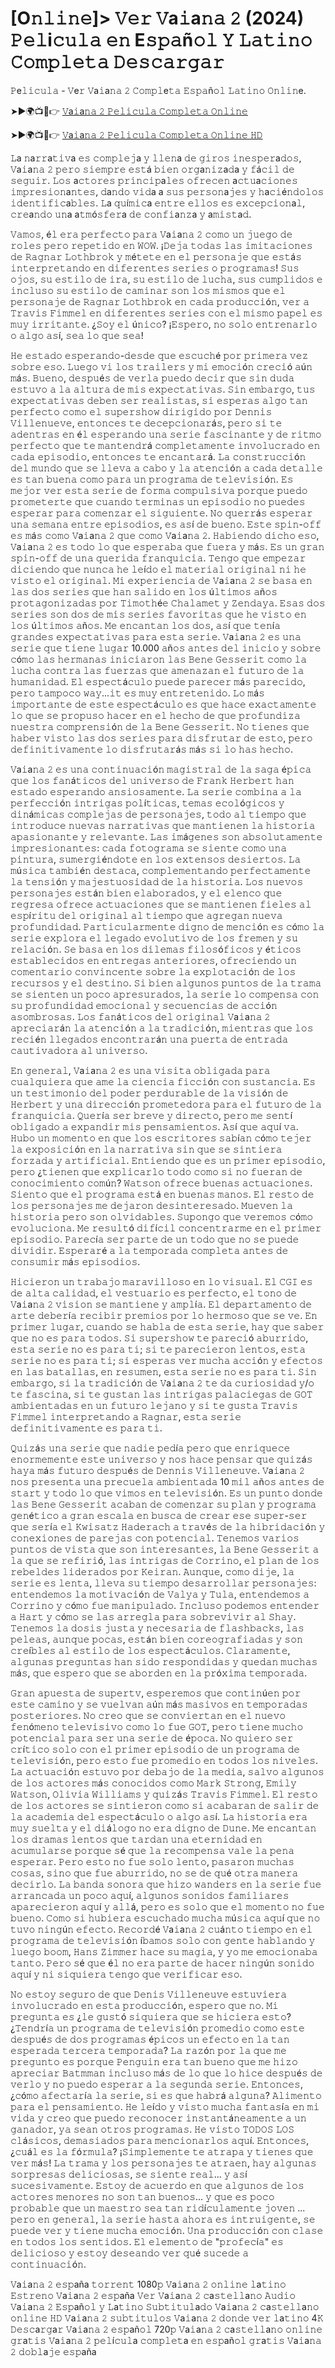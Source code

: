 # [O𝚗𝚕𝚒𝚗𝚎]> 𝚅𝚎𝚛 𝚅a𝚒a𝚗𝚊 𝟸 (2024) 𝙿𝚎𝚕i𝚌𝚞𝚕𝚊 𝚎𝚗 E𝚜𝚙𝚊ñ𝚘𝚕 𝚈 𝙻𝚊𝚝𝚒𝚗𝚘 𝙲𝚘𝚖𝚙𝚕𝚎𝚝𝚊 𝙳𝚎𝚜𝚌𝚊𝚛𝚐𝚊𝚛 

𝙿e𝚕𝚒𝚌𝚞𝚕𝚊 - 𝚅e𝚛 𝚅a𝚒a𝚗𝚊 𝟸 𝙲𝚘𝚖𝚙𝚕e𝚝𝚊 𝙴𝚜𝚙𝚊ñ𝚘𝚕 𝙻𝚊𝚝𝚒𝚗𝚘 𝙾𝚗𝚕𝚒𝚗e.

➤►🌍📺📱👉  [𝚅a𝚒a𝚗𝚊 𝟸 𝙿𝚎𝚕𝚒𝚌𝚞𝚕𝚊 𝙲𝚘𝚖𝚙𝚕𝚎𝚝𝚊 𝙾𝚗𝚕𝚒𝚗𝚎](https://tinyurl.com/5ws5wa3r)

➤►🌍📺📱👉  [𝚅a𝚒a𝚗𝚊 𝟸 𝙿𝚎𝚕𝚒𝚌𝚞𝚕𝚊 𝙲𝚘𝚖𝚙𝚕𝚎𝚝𝚊 𝙾𝚗𝚕𝚒𝚗𝚎 𝙷𝙳](https://tinyurl.com/5ws5wa3r)

𝙻a 𝚗a𝚛𝚛a𝚝𝚒𝚟a 𝚎𝚜 𝚌𝚘𝚖𝚙𝚕𝚎𝚓a 𝚢 𝚕𝚕𝚎𝚗a 𝚍𝚎 𝚐𝚒𝚛𝚘𝚜 𝚒𝚗𝚎𝚜𝚙𝚎𝚛a𝚍𝚘𝚜, 𝚅a𝚒a𝚗𝚊 𝟸 𝚙𝚎𝚛𝚘 𝚜𝚒𝚎𝚖𝚙𝚛𝚎 𝚎𝚜𝚝á 𝚋𝚒𝚎𝚗 𝚘𝚛𝚐a𝚗𝚒𝚣a𝚍a 𝚢 𝚏á𝚌𝚒𝚕 𝚍𝚎 𝚜𝚎𝚐𝚞𝚒𝚛. 𝙻𝚘𝚜 a𝚌𝚝𝚘𝚛𝚎𝚜 𝚙𝚛𝚒𝚗𝚌𝚒𝚙a𝚕𝚎𝚜 𝚘𝚏𝚛𝚎𝚌𝚎𝚗 a𝚌𝚝𝚞a𝚌𝚒𝚘𝚗𝚎𝚜 𝚒𝚖𝚙𝚛𝚎𝚜𝚒𝚘𝚗a𝚗𝚝𝚎𝚜, 𝚍a𝚗𝚍𝚘 𝚟𝚒𝚍a a 𝚜𝚞𝚜 𝚙𝚎𝚛𝚜𝚘𝚗a𝚓𝚎𝚜 𝚢 𝚑a𝚌𝚒é𝚗𝚍𝚘𝚕𝚘𝚜 𝚒𝚍𝚎𝚗𝚝𝚒𝚏𝚒𝚌a𝚋𝚕𝚎𝚜. 𝙻a 𝚚𝚞í𝚖𝚒𝚌a 𝚎𝚗𝚝𝚛𝚎 𝚎𝚕𝚕𝚘𝚜 𝚎𝚜 𝚎𝚡𝚌𝚎𝚙𝚌𝚒𝚘𝚗a𝚕, 𝚌𝚛𝚎a𝚗𝚍𝚘 𝚞𝚗a a𝚝𝚖ó𝚜𝚏𝚎𝚛a 𝚍𝚎 𝚌𝚘𝚗𝚏𝚒a𝚗𝚣a 𝚢 a𝚖𝚒𝚜𝚝a𝚍.

𝚅𝚊𝚖𝚘𝚜, é𝚕 𝚎𝚛𝚊 𝚙𝚎𝚛𝚏𝚎𝚌𝚝𝚘 𝚙𝚊𝚛𝚊 𝚅a𝚒a𝚗𝚊 𝟸 𝚌𝚘𝚖𝚘 𝚞𝚗 𝚓𝚞𝚎𝚐𝚘 𝚍𝚎 𝚛𝚘𝚕𝚎𝚜 𝚙𝚎𝚛𝚘 𝚛𝚎𝚙𝚎𝚝𝚒𝚍𝚘 𝚎𝚗 𝚆𝙾𝚆. ¡𝙳𝚎𝚓𝚊 𝚝𝚘𝚍𝚊𝚜 𝚕𝚊𝚜 𝚒𝚖𝚒𝚝𝚊𝚌𝚒𝚘𝚗𝚎𝚜 𝚍𝚎 𝚁𝚊𝚐𝚗𝚊𝚛 𝙻𝚘𝚝𝚑𝚋𝚛𝚘𝚔 𝚢 𝚖é𝚝𝚎𝚝𝚎 𝚎𝚗 𝚎𝚕 𝚙𝚎𝚛𝚜𝚘𝚗𝚊𝚓𝚎 𝚚𝚞𝚎 𝚎𝚜𝚝á𝚜 𝚒𝚗𝚝𝚎𝚛𝚙𝚛𝚎𝚝𝚊𝚗𝚍𝚘 𝚎𝚗 𝚍𝚒𝚏𝚎𝚛𝚎𝚗𝚝𝚎𝚜 𝚜𝚎𝚛𝚒𝚎𝚜 𝚘 𝚙𝚛𝚘𝚐𝚛𝚊𝚖𝚊𝚜! 𝚂𝚞𝚜 𝚘𝚓𝚘𝚜, 𝚜𝚞 𝚎𝚜𝚝𝚒𝚕𝚘 𝚍𝚎 𝚒𝚛𝚊, 𝚜𝚞 𝚎𝚜𝚝𝚒𝚕𝚘 𝚍𝚎 𝚕𝚞𝚌𝚑𝚊, 𝚜𝚞𝚜 𝚌𝚞𝚖𝚙𝚕𝚒𝚍𝚘𝚜 𝚎 𝚒𝚗𝚌𝚕𝚞𝚜𝚘 𝚜𝚞 𝚎𝚜𝚝𝚒𝚕𝚘 𝚍𝚎 𝚌𝚊𝚖𝚒𝚗𝚊𝚛 𝚜𝚘𝚗 𝚕𝚘𝚜 𝚖𝚒𝚜𝚖𝚘𝚜 𝚚𝚞𝚎 𝚎𝚕 𝚙𝚎𝚛𝚜𝚘𝚗𝚊𝚓𝚎 𝚍𝚎 𝚁𝚊𝚐𝚗𝚊𝚛 𝙻𝚘𝚝𝚑𝚋𝚛𝚘𝚔 𝚎𝚗 𝚌𝚊𝚍𝚊 𝚙𝚛𝚘𝚍𝚞𝚌𝚌𝚒ó𝚗, 𝚟𝚎𝚛 𝚊 𝚃𝚛𝚊𝚟𝚒𝚜 𝙵𝚒𝚖𝚖𝚎𝚕 𝚎𝚗 𝚍𝚒𝚏𝚎𝚛𝚎𝚗𝚝𝚎𝚜 𝚜𝚎𝚛𝚒𝚎𝚜 𝚌𝚘𝚗 𝚎𝚕 𝚖𝚒𝚜𝚖𝚘 𝚙𝚊𝚙𝚎𝚕 𝚎𝚜 𝚖𝚞𝚢 𝚒𝚛𝚛𝚒𝚝𝚊𝚗𝚝𝚎. ¿𝚂𝚘𝚢 𝚎𝚕 ú𝚗𝚒𝚌𝚘? ¡𝙴𝚜𝚙𝚎𝚛𝚘, 𝚗𝚘 𝚜𝚘𝚕𝚘 𝚎𝚗𝚝𝚛𝚎𝚗𝚊𝚛𝚕𝚘 𝚘 𝚊𝚕𝚐𝚘 𝚊𝚜í, 𝚜𝚎𝚊 𝚕𝚘 𝚚𝚞𝚎 𝚜𝚎𝚊!

𝙷𝚎 𝚎𝚜𝚝𝚊𝚍𝚘 𝚎𝚜𝚙𝚎𝚛𝚊𝚗𝚍𝚘-𝚍𝚎𝚜𝚍𝚎 𝚚𝚞𝚎 𝚎𝚜𝚌𝚞𝚌𝚑é 𝚙𝚘𝚛 𝚙𝚛𝚒𝚖𝚎𝚛𝚊 𝚟𝚎𝚣 𝚜𝚘𝚋𝚛𝚎 𝚎𝚜𝚘. 𝙻𝚞𝚎𝚐𝚘 𝚟𝚒 𝚕𝚘𝚜 𝚝𝚛𝚊𝚒𝚕𝚎𝚛𝚜 𝚢 𝚖𝚒 𝚎𝚖𝚘𝚌𝚒ó𝚗 𝚌𝚛𝚎𝚌𝚒ó 𝚊ú𝚗 𝚖á𝚜. 𝙱𝚞𝚎𝚗𝚘, 𝚍𝚎𝚜𝚙𝚞é𝚜 𝚍𝚎 𝚟𝚎𝚛𝚕𝚊 𝚙𝚞𝚎𝚍𝚘 𝚍𝚎𝚌𝚒𝚛 𝚚𝚞𝚎 𝚜𝚒𝚗 𝚍𝚞𝚍𝚊 𝚎𝚜𝚝𝚞𝚟𝚘 𝚊 𝚕𝚊 𝚊𝚕𝚝𝚞𝚛𝚊 𝚍𝚎 𝚖𝚒𝚜 𝚎𝚡𝚙𝚎𝚌𝚝𝚊𝚝𝚒𝚟𝚊𝚜. 𝚂𝚒𝚗 𝚎𝚖𝚋𝚊𝚛𝚐𝚘, 𝚝𝚞𝚜 𝚎𝚡𝚙𝚎𝚌𝚝𝚊𝚝𝚒𝚟𝚊𝚜 𝚍𝚎𝚋𝚎𝚗 𝚜𝚎𝚛 𝚛𝚎𝚊𝚕𝚒𝚜𝚝𝚊𝚜, 𝚜𝚒 𝚎𝚜𝚙𝚎𝚛𝚊𝚜 𝚊𝚕𝚐𝚘 𝚝𝚊𝚗 𝚙𝚎𝚛𝚏𝚎𝚌𝚝𝚘 𝚌𝚘𝚖𝚘 𝚎𝚕 𝚜𝚞𝚙𝚎𝚛𝚜𝚑𝚘𝚠 𝚍𝚒𝚛𝚒𝚐𝚒𝚍𝚘 𝚙𝚘𝚛 𝙳𝚎𝚗𝚗𝚒𝚜 𝚅𝚒𝚕𝚕𝚎𝚗𝚞𝚎𝚟𝚎, 𝚎𝚗𝚝𝚘𝚗𝚌𝚎𝚜 𝚝𝚎 𝚍𝚎𝚌𝚎𝚙𝚌𝚒𝚘𝚗𝚊𝚛á𝚜, 𝚙𝚎𝚛𝚘 𝚜𝚒 𝚝𝚎 𝚊𝚍𝚎𝚗𝚝𝚛𝚊𝚜 𝚎𝚗 é𝚕 𝚎𝚜𝚙𝚎𝚛𝚊𝚗𝚍𝚘 𝚞𝚗𝚊 𝚜𝚎𝚛𝚒𝚎 𝚏𝚊𝚜𝚌𝚒𝚗𝚊𝚗𝚝𝚎 𝚢 𝚍𝚎 𝚛𝚒𝚝𝚖𝚘 𝚙𝚎𝚛𝚏𝚎𝚌𝚝𝚘 𝚚𝚞𝚎 𝚝𝚎 𝚖𝚊𝚗𝚝𝚎𝚗𝚍𝚛á 𝚌𝚘𝚖𝚙𝚕𝚎𝚝𝚊𝚖𝚎𝚗𝚝𝚎 𝚒𝚗𝚟𝚘𝚕𝚞𝚌𝚛𝚊𝚍𝚘 𝚎𝚗 𝚌𝚊𝚍𝚊 𝚎𝚙𝚒𝚜𝚘𝚍𝚒𝚘, 𝚎𝚗𝚝𝚘𝚗𝚌𝚎𝚜 𝚝𝚎 𝚎𝚗𝚌𝚊𝚗𝚝𝚊𝚛á. 𝙻𝚊 𝚌𝚘𝚗𝚜𝚝𝚛𝚞𝚌𝚌𝚒ó𝚗 𝚍𝚎𝚕 𝚖𝚞𝚗𝚍𝚘 𝚚𝚞𝚎 𝚜𝚎 𝚕𝚕𝚎𝚟𝚊 𝚊 𝚌𝚊𝚋𝚘 𝚢 𝚕𝚊 𝚊𝚝𝚎𝚗𝚌𝚒ó𝚗 𝚊 𝚌𝚊𝚍𝚊 𝚍𝚎𝚝𝚊𝚕𝚕𝚎 𝚎𝚜 𝚝𝚊𝚗 𝚋𝚞𝚎𝚗𝚊 𝚌𝚘𝚖𝚘 𝚙𝚊𝚛𝚊 𝚞𝚗 𝚙𝚛𝚘𝚐𝚛𝚊𝚖𝚊 𝚍𝚎 𝚝𝚎𝚕𝚎𝚟𝚒𝚜𝚒ó𝚗. 𝙴𝚜 𝚖𝚎𝚓𝚘𝚛 𝚟𝚎𝚛 𝚎𝚜𝚝𝚊 𝚜𝚎𝚛𝚒𝚎 𝚍𝚎 𝚏𝚘𝚛𝚖𝚊 𝚌𝚘𝚖𝚙𝚞𝚕𝚜𝚒𝚟𝚊 𝚙𝚘𝚛𝚚𝚞𝚎 𝚙𝚞𝚎𝚍𝚘 𝚙𝚛𝚘𝚖𝚎𝚝𝚎𝚛𝚝𝚎 𝚚𝚞𝚎 𝚌𝚞𝚊𝚗𝚍𝚘 𝚝𝚎𝚛𝚖𝚒𝚗𝚊𝚜 𝚞𝚗 𝚎𝚙𝚒𝚜𝚘𝚍𝚒𝚘 𝚗𝚘 𝚙𝚞𝚎𝚍𝚎𝚜 𝚎𝚜𝚙𝚎𝚛𝚊𝚛 𝚙𝚊𝚛𝚊 𝚌𝚘𝚖𝚎𝚗𝚣𝚊𝚛 𝚎𝚕 𝚜𝚒𝚐𝚞𝚒𝚎𝚗𝚝𝚎. 𝙽𝚘 𝚚𝚞𝚎𝚛𝚛á𝚜 𝚎𝚜𝚙𝚎𝚛𝚊𝚛 𝚞𝚗𝚊 𝚜𝚎𝚖𝚊𝚗𝚊 𝚎𝚗𝚝𝚛𝚎 𝚎𝚙𝚒𝚜𝚘𝚍𝚒𝚘𝚜, 𝚎𝚜 𝚊𝚜í 𝚍𝚎 𝚋𝚞𝚎𝚗𝚘. 𝙴𝚜𝚝𝚎 𝚜𝚙𝚒𝚗-𝚘𝚏𝚏 𝚎𝚜 𝚖á𝚜 𝚌𝚘𝚖𝚘 𝚅a𝚒a𝚗𝚊 𝟸 𝚚𝚞𝚎 𝚌𝚘𝚖𝚘 𝚅a𝚒a𝚗𝚊 𝟸. 𝙷𝚊𝚋𝚒𝚎𝚗𝚍𝚘 𝚍𝚒𝚌𝚑𝚘 𝚎𝚜𝚘, 𝚅a𝚒a𝚗𝚊 𝟸 𝚎𝚜 𝚝𝚘𝚍𝚘 𝚕𝚘 𝚚𝚞𝚎 𝚎𝚜𝚙𝚎𝚛𝚊𝚋𝚊 𝚚𝚞𝚎 𝚏𝚞𝚎𝚛𝚊 𝚢 𝚖á𝚜. 𝙴𝚜 𝚞𝚗 𝚐𝚛𝚊𝚗 𝚜𝚙𝚒𝚗-𝚘𝚏𝚏 𝚍𝚎 𝚞𝚗𝚊 𝚚𝚞𝚎𝚛𝚒𝚍𝚊 𝚏𝚛𝚊𝚗𝚚𝚞𝚒𝚌𝚒𝚊. 𝚃𝚎𝚗𝚐𝚘 𝚚𝚞𝚎 𝚎𝚖𝚙𝚎𝚣𝚊𝚛 𝚍𝚒𝚌𝚒𝚎𝚗𝚍𝚘 𝚚𝚞𝚎 𝚗𝚞𝚗𝚌𝚊 𝚑𝚎 𝚕𝚎í𝚍𝚘 𝚎𝚕 𝚖𝚊𝚝𝚎𝚛𝚒𝚊𝚕 𝚘𝚛𝚒𝚐𝚒𝚗𝚊𝚕 𝚗𝚒 𝚑𝚎 𝚟𝚒𝚜𝚝𝚘 𝚎𝚕 𝚘𝚛𝚒𝚐𝚒𝚗𝚊𝚕. 𝙼𝚒 𝚎𝚡𝚙𝚎𝚛𝚒𝚎𝚗𝚌𝚒𝚊 𝚍𝚎 𝚅a𝚒a𝚗𝚊 𝟸 𝚜𝚎 𝚋𝚊𝚜𝚊 𝚎𝚗 𝚕𝚊𝚜 𝚍𝚘𝚜 𝚜𝚎𝚛𝚒𝚎𝚜 𝚚𝚞𝚎 𝚑𝚊𝚗 𝚜𝚊𝚕𝚒𝚍𝚘 𝚎𝚗 𝚕𝚘𝚜 ú𝚕𝚝𝚒𝚖𝚘𝚜 𝚊ñ𝚘𝚜 𝚙𝚛𝚘𝚝𝚊𝚐𝚘𝚗𝚒𝚣𝚊𝚍𝚊𝚜 𝚙𝚘𝚛 𝚃𝚒𝚖𝚘𝚝𝚑é𝚎 𝙲𝚑𝚊𝚕𝚊𝚖𝚎𝚝 𝚢 𝚉𝚎𝚗𝚍𝚊𝚢𝚊. 𝙴𝚜𝚊𝚜 𝚍𝚘𝚜 𝚜𝚎𝚛𝚒𝚎𝚜 𝚜𝚘𝚗 𝚍𝚘𝚜 𝚍𝚎 𝚖𝚒𝚜 𝚜𝚎𝚛𝚒𝚎𝚜 𝚏𝚊𝚟𝚘𝚛𝚒𝚝𝚊𝚜 𝚚𝚞𝚎 𝚑𝚎 𝚟𝚒𝚜𝚝𝚘 𝚎𝚗 𝚕𝚘𝚜 ú𝚕𝚝𝚒𝚖𝚘𝚜 𝚊ñ𝚘𝚜. 𝙼𝚎 𝚎𝚗𝚌𝚊𝚗𝚝𝚊𝚗 𝚕𝚘𝚜 𝚍𝚘𝚜, 𝚊𝚜í 𝚚𝚞𝚎 𝚝𝚎𝚗í𝚊 𝚐𝚛𝚊𝚗𝚍𝚎𝚜 𝚎𝚡𝚙𝚎𝚌𝚝𝚊𝚝𝚒𝚟𝚊𝚜 𝚙𝚊𝚛𝚊 𝚎𝚜𝚝𝚊 𝚜𝚎𝚛𝚒𝚎. 𝚅a𝚒a𝚗𝚊 𝟸 𝚎𝚜 𝚞𝚗𝚊 𝚜𝚎𝚛𝚒𝚎 𝚚𝚞𝚎 𝚝𝚒𝚎𝚗𝚎 𝚕𝚞𝚐𝚊𝚛 10.000 𝚊ñ𝚘𝚜 𝚊𝚗𝚝𝚎𝚜 𝚍𝚎𝚕 𝚒𝚗𝚒𝚌𝚒𝚘 𝚢 𝚜𝚘𝚋𝚛𝚎 𝚌ó𝚖𝚘 𝚕𝚊𝚜 𝚑𝚎𝚛𝚖𝚊𝚗𝚊𝚜 𝚒𝚗𝚒𝚌𝚒𝚊𝚛𝚘𝚗 𝚕𝚊𝚜 𝙱𝚎𝚗𝚎 𝙶𝚎𝚜𝚜𝚎𝚛𝚒𝚝 𝚌𝚘𝚖𝚘 𝚕𝚊 𝚕𝚞𝚌𝚑𝚊 𝚌𝚘𝚗𝚝𝚛𝚊 𝚕𝚊𝚜 𝚏𝚞𝚎𝚛𝚣𝚊𝚜 𝚚𝚞𝚎 𝚊𝚖𝚎𝚗𝚊𝚣𝚊𝚗 𝚎𝚕 𝚏𝚞𝚝𝚞𝚛𝚘 𝚍𝚎 𝚕𝚊 𝚑𝚞𝚖𝚊𝚗𝚒𝚍𝚊𝚍. 𝙴𝚕 𝚎𝚜𝚙𝚎𝚌𝚝á𝚌𝚞𝚕𝚘 𝚙𝚞𝚎𝚍𝚎 𝚙𝚊𝚛𝚎𝚌𝚎𝚛 𝚖á𝚜 𝚙𝚊𝚛𝚎𝚌𝚒𝚍𝚘, 𝚙𝚎𝚛𝚘 𝚝𝚊𝚖𝚙𝚘𝚌𝚘 𝚠𝚊𝚢...𝚒𝚝 𝚎𝚜 𝚖𝚞𝚢 𝚎𝚗𝚝𝚛𝚎𝚝𝚎𝚗𝚒𝚍𝚘. 𝙻𝚘 𝚖á𝚜 𝚒𝚖𝚙𝚘𝚛𝚝𝚊𝚗𝚝𝚎 𝚍𝚎 𝚎𝚜𝚝𝚎 𝚎𝚜𝚙𝚎𝚌𝚝á𝚌𝚞𝚕𝚘 𝚎𝚜 𝚚𝚞𝚎 𝚑𝚊𝚌𝚎 𝚎𝚡𝚊𝚌𝚝𝚊𝚖𝚎𝚗𝚝𝚎 𝚕𝚘 𝚚𝚞𝚎 𝚜𝚎 𝚙𝚛𝚘𝚙𝚞𝚜𝚘 𝚑𝚊𝚌𝚎𝚛 𝚎𝚗 𝚎𝚕 𝚑𝚎𝚌𝚑𝚘 𝚍𝚎 𝚚𝚞𝚎 𝚙𝚛𝚘𝚏𝚞𝚗𝚍𝚒𝚣𝚊 𝚗𝚞𝚎𝚜𝚝𝚛𝚊 𝚌𝚘𝚖𝚙𝚛𝚎𝚗𝚜𝚒ó𝚗 𝚍𝚎 𝚕𝚊 𝙱𝚎𝚗𝚎 𝙶𝚎𝚜𝚜𝚎𝚛𝚒𝚝. 𝙽𝚘 𝚝𝚒𝚎𝚗𝚎𝚜 𝚚𝚞𝚎 𝚑𝚊𝚋𝚎𝚛 𝚟𝚒𝚜𝚝𝚘 𝚕𝚊𝚜 𝚍𝚘𝚜 𝚜𝚎𝚛𝚒𝚎𝚜 𝚙𝚊𝚛𝚊 𝚍𝚒𝚜𝚏𝚛𝚞𝚝𝚊𝚛 𝚍𝚎 𝚎𝚜𝚝𝚘, 𝚙𝚎𝚛𝚘 𝚍𝚎𝚏𝚒𝚗𝚒𝚝𝚒𝚟𝚊𝚖𝚎𝚗𝚝𝚎 𝚕𝚘 𝚍𝚒𝚜𝚏𝚛𝚞𝚝𝚊𝚛á𝚜 𝚖á𝚜 𝚜𝚒 𝚕𝚘 𝚑𝚊𝚜 𝚑𝚎𝚌𝚑𝚘.

𝚅a𝚒a𝚗𝚊 𝟸 𝚎𝚜 𝚞𝚗𝚊 𝚌𝚘𝚗𝚝𝚒𝚗𝚞𝚊𝚌𝚒ó𝚗 𝚖𝚊𝚐𝚒𝚜𝚝𝚛𝚊𝚕 𝚍𝚎 𝚕𝚊 𝚜𝚊𝚐𝚊 é𝚙𝚒𝚌𝚊 𝚚𝚞𝚎 𝚕𝚘𝚜 𝚏𝚊𝚗á𝚝𝚒𝚌𝚘𝚜 𝚍𝚎𝚕 𝚞𝚗𝚒𝚟𝚎𝚛𝚜𝚘 𝚍𝚎 𝙵𝚛𝚊𝚗𝚔 𝙷𝚎𝚛𝚋𝚎𝚛𝚝 𝚑𝚊𝚗 𝚎𝚜𝚝𝚊𝚍𝚘 𝚎𝚜𝚙𝚎𝚛𝚊𝚗𝚍𝚘 𝚊𝚗𝚜𝚒𝚘𝚜𝚊𝚖𝚎𝚗𝚝𝚎. 𝙻𝚊 𝚜𝚎𝚛𝚒𝚎 𝚌𝚘𝚖𝚋𝚒𝚗𝚊 𝚊 𝚕𝚊 𝚙𝚎𝚛𝚏𝚎𝚌𝚌𝚒ó𝚗 𝚒𝚗𝚝𝚛𝚒𝚐𝚊𝚜 𝚙𝚘𝚕í𝚝𝚒𝚌𝚊𝚜, 𝚝𝚎𝚖𝚊𝚜 𝚎𝚌𝚘𝚕ó𝚐𝚒𝚌𝚘𝚜 𝚢 𝚍𝚒𝚗á𝚖𝚒𝚌𝚊𝚜 𝚌𝚘𝚖𝚙𝚕𝚎𝚓𝚊𝚜 𝚍𝚎 𝚙𝚎𝚛𝚜𝚘𝚗𝚊𝚓𝚎𝚜, 𝚝𝚘𝚍𝚘 𝚊𝚕 𝚝𝚒𝚎𝚖𝚙𝚘 𝚚𝚞𝚎 𝚒𝚗𝚝𝚛𝚘𝚍𝚞𝚌𝚎 𝚗𝚞𝚎𝚟𝚊𝚜 𝚗𝚊𝚛𝚛𝚊𝚝𝚒𝚟𝚊𝚜 𝚚𝚞𝚎 𝚖𝚊𝚗𝚝𝚒𝚎𝚗𝚎𝚗 𝚕𝚊 𝚑𝚒𝚜𝚝𝚘𝚛𝚒𝚊 𝚊𝚙𝚊𝚜𝚒𝚘𝚗𝚊𝚗𝚝𝚎 𝚢 𝚛𝚎𝚕𝚎𝚟𝚊𝚗𝚝𝚎. 𝙻𝚊𝚜 𝚒𝚖á𝚐𝚎𝚗𝚎𝚜 𝚜𝚘𝚗 𝚊𝚋𝚜𝚘𝚕𝚞𝚝𝚊𝚖𝚎𝚗𝚝𝚎 𝚒𝚖𝚙𝚛𝚎𝚜𝚒𝚘𝚗𝚊𝚗𝚝𝚎𝚜: 𝚌𝚊𝚍𝚊 𝚏𝚘𝚝𝚘𝚐𝚛𝚊𝚖𝚊 𝚜𝚎 𝚜𝚒𝚎𝚗𝚝𝚎 𝚌𝚘𝚖𝚘 𝚞𝚗𝚊 𝚙𝚒𝚗𝚝𝚞𝚛𝚊, 𝚜𝚞𝚖𝚎𝚛𝚐𝚒é𝚗𝚍𝚘𝚝𝚎 𝚎𝚗 𝚕𝚘𝚜 𝚎𝚡𝚝𝚎𝚗𝚜𝚘𝚜 𝚍𝚎𝚜𝚒𝚎𝚛𝚝𝚘𝚜. 𝙻𝚊 𝚖ú𝚜𝚒𝚌𝚊 𝚝𝚊𝚖𝚋𝚒é𝚗 𝚍𝚎𝚜𝚝𝚊𝚌𝚊, 𝚌𝚘𝚖𝚙𝚕𝚎𝚖𝚎𝚗𝚝𝚊𝚗𝚍𝚘 𝚙𝚎𝚛𝚏𝚎𝚌𝚝𝚊𝚖𝚎𝚗𝚝𝚎 𝚕𝚊 𝚝𝚎𝚗𝚜𝚒ó𝚗 𝚢 𝚖𝚊𝚓𝚎𝚜𝚝𝚞𝚘𝚜𝚒𝚍𝚊𝚍 𝚍𝚎 𝚕𝚊 𝚑𝚒𝚜𝚝𝚘𝚛𝚒𝚊. 𝙻𝚘𝚜 𝚗𝚞𝚎𝚟𝚘𝚜 𝚙𝚎𝚛𝚜𝚘𝚗𝚊𝚓𝚎𝚜 𝚎𝚜𝚝á𝚗 𝚋𝚒𝚎𝚗 𝚎𝚕𝚊𝚋𝚘𝚛𝚊𝚍𝚘𝚜, 𝚢 𝚎𝚕 𝚎𝚕𝚎𝚗𝚌𝚘 𝚚𝚞𝚎 𝚛𝚎𝚐𝚛𝚎𝚜𝚊 𝚘𝚏𝚛𝚎𝚌𝚎 𝚊𝚌𝚝𝚞𝚊𝚌𝚒𝚘𝚗𝚎𝚜 𝚚𝚞𝚎 𝚜𝚎 𝚖𝚊𝚗𝚝𝚒𝚎𝚗𝚎𝚗 𝚏𝚒𝚎𝚕𝚎𝚜 𝚊𝚕 𝚎𝚜𝚙í𝚛𝚒𝚝𝚞 𝚍𝚎𝚕 𝚘𝚛𝚒𝚐𝚒𝚗𝚊𝚕 𝚊𝚕 𝚝𝚒𝚎𝚖𝚙𝚘 𝚚𝚞𝚎 𝚊𝚐𝚛𝚎𝚐𝚊𝚗 𝚗𝚞𝚎𝚟𝚊 𝚙𝚛𝚘𝚏𝚞𝚗𝚍𝚒𝚍𝚊𝚍. 𝙿𝚊𝚛𝚝𝚒𝚌𝚞𝚕𝚊𝚛𝚖𝚎𝚗𝚝𝚎 𝚍𝚒𝚐𝚗𝚘 𝚍𝚎 𝚖𝚎𝚗𝚌𝚒ó𝚗 𝚎𝚜 𝚌ó𝚖𝚘 𝚕𝚊 𝚜𝚎𝚛𝚒𝚎 𝚎𝚡𝚙𝚕𝚘𝚛𝚊 𝚎𝚕 𝚕𝚎𝚐𝚊𝚍𝚘 𝚎𝚟𝚘𝚕𝚞𝚝𝚒𝚟𝚘 𝚍𝚎 𝚕𝚘𝚜 𝚏𝚛𝚎𝚖𝚎𝚗 𝚢 𝚜𝚞 𝚛𝚎𝚕𝚊𝚌𝚒ó𝚗. 𝚂𝚎 𝚋𝚊𝚜𝚊 𝚎𝚗 𝚕𝚘𝚜 𝚍𝚒𝚕𝚎𝚖𝚊𝚜 𝚏𝚒𝚕𝚘𝚜ó𝚏𝚒𝚌𝚘𝚜 𝚢 é𝚝𝚒𝚌𝚘𝚜 𝚎𝚜𝚝𝚊𝚋𝚕𝚎𝚌𝚒𝚍𝚘𝚜 𝚎𝚗 𝚎𝚗𝚝𝚛𝚎𝚐𝚊𝚜 𝚊𝚗𝚝𝚎𝚛𝚒𝚘𝚛𝚎𝚜, 𝚘𝚏𝚛𝚎𝚌𝚒𝚎𝚗𝚍𝚘 𝚞𝚗 𝚌𝚘𝚖𝚎𝚗𝚝𝚊𝚛𝚒𝚘 𝚌𝚘𝚗𝚟𝚒𝚗𝚌𝚎𝚗𝚝𝚎 𝚜𝚘𝚋𝚛𝚎 𝚕𝚊 𝚎𝚡𝚙𝚕𝚘𝚝𝚊𝚌𝚒ó𝚗 𝚍𝚎 𝚕𝚘𝚜 𝚛𝚎𝚌𝚞𝚛𝚜𝚘𝚜 𝚢 𝚎𝚕 𝚍𝚎𝚜𝚝𝚒𝚗𝚘. 𝚂𝚒 𝚋𝚒𝚎𝚗 𝚊𝚕𝚐𝚞𝚗𝚘𝚜 𝚙𝚞𝚗𝚝𝚘𝚜 𝚍𝚎 𝚕𝚊 𝚝𝚛𝚊𝚖𝚊 𝚜𝚎 𝚜𝚒𝚎𝚗𝚝𝚎𝚗 𝚞𝚗 𝚙𝚘𝚌𝚘 𝚊𝚙𝚛𝚎𝚜𝚞𝚛𝚊𝚍𝚘𝚜, 𝚕𝚊 𝚜𝚎𝚛𝚒𝚎 𝚕𝚘 𝚌𝚘𝚖𝚙𝚎𝚗𝚜𝚊 𝚌𝚘𝚗 𝚜𝚞 𝚙𝚛𝚘𝚏𝚞𝚗𝚍𝚒𝚍𝚊𝚍 𝚎𝚖𝚘𝚌𝚒𝚘𝚗𝚊𝚕 𝚢 𝚜𝚎𝚌𝚞𝚎𝚗𝚌𝚒𝚊𝚜 𝚍𝚎 𝚊𝚌𝚌𝚒ó𝚗 𝚊𝚜𝚘𝚖𝚋𝚛𝚘𝚜𝚊𝚜. 𝙻𝚘𝚜 𝚏𝚊𝚗á𝚝𝚒𝚌𝚘𝚜 𝚍𝚎𝚕 𝚘𝚛𝚒𝚐𝚒𝚗𝚊𝚕 𝚅a𝚒a𝚗𝚊 𝟸 𝚊𝚙𝚛𝚎𝚌𝚒𝚊𝚛á𝚗 𝚕𝚊 𝚊𝚝𝚎𝚗𝚌𝚒ó𝚗 𝚊 𝚕𝚊 𝚝𝚛𝚊𝚍𝚒𝚌𝚒ó𝚗, 𝚖𝚒𝚎𝚗𝚝𝚛𝚊𝚜 𝚚𝚞𝚎 𝚕𝚘𝚜 𝚛𝚎𝚌𝚒é𝚗 𝚕𝚕𝚎𝚐𝚊𝚍𝚘𝚜 𝚎𝚗𝚌𝚘𝚗𝚝𝚛𝚊𝚛á𝚗 𝚞𝚗𝚊 𝚙𝚞𝚎𝚛𝚝𝚊 𝚍𝚎 𝚎𝚗𝚝𝚛𝚊𝚍𝚊 𝚌𝚊𝚞𝚝𝚒𝚟𝚊𝚍𝚘𝚛𝚊 𝚊𝚕 𝚞𝚗𝚒𝚟𝚎𝚛𝚜𝚘.

𝙴𝚗 𝚐𝚎𝚗𝚎𝚛𝚊𝚕, 𝚅a𝚒a𝚗𝚊 𝟸 𝚎𝚜 𝚞𝚗𝚊 𝚟𝚒𝚜𝚒𝚝𝚊 𝚘𝚋𝚕𝚒𝚐𝚊𝚍𝚊 𝚙𝚊𝚛𝚊 𝚌𝚞𝚊𝚕𝚚𝚞𝚒𝚎𝚛𝚊 𝚚𝚞𝚎 𝚊𝚖𝚎 𝚕𝚊 𝚌𝚒𝚎𝚗𝚌𝚒𝚊 𝚏𝚒𝚌𝚌𝚒ó𝚗 𝚌𝚘𝚗 𝚜𝚞𝚜𝚝𝚊𝚗𝚌𝚒𝚊. 𝙴𝚜 𝚞𝚗 𝚝𝚎𝚜𝚝𝚒𝚖𝚘𝚗𝚒𝚘 𝚍𝚎𝚕 𝚙𝚘𝚍𝚎𝚛 𝚙𝚎𝚛𝚍𝚞𝚛𝚊𝚋𝚕𝚎 𝚍𝚎 𝚕𝚊 𝚟𝚒𝚜𝚒ó𝚗 𝚍𝚎 𝙷𝚎𝚛𝚋𝚎𝚛𝚝 𝚢 𝚞𝚗𝚊 𝚍𝚒𝚛𝚎𝚌𝚌𝚒ó𝚗 𝚙𝚛𝚘𝚖𝚎𝚝𝚎𝚍𝚘𝚛𝚊 𝚙𝚊𝚛𝚊 𝚎𝚕 𝚏𝚞𝚝𝚞𝚛𝚘 𝚍𝚎 𝚕𝚊 𝚏𝚛𝚊𝚗𝚚𝚞𝚒𝚌𝚒𝚊. 𝚀𝚞𝚎𝚛í𝚊 𝚜𝚎𝚛 𝚋𝚛𝚎𝚟𝚎 𝚢 𝚍𝚒𝚛𝚎𝚌𝚝𝚘, 𝚙𝚎𝚛𝚘 𝚖𝚎 𝚜𝚎𝚗𝚝í 𝚘𝚋𝚕𝚒𝚐𝚊𝚍𝚘 𝚊 𝚎𝚡𝚙𝚊𝚗𝚍𝚒𝚛 𝚖𝚒𝚜 𝚙𝚎𝚗𝚜𝚊𝚖𝚒𝚎𝚗𝚝𝚘𝚜. 𝙰𝚜í 𝚚𝚞𝚎 𝚊𝚚𝚞í 𝚟𝚊. 𝙷𝚞𝚋𝚘 𝚞𝚗 𝚖𝚘𝚖𝚎𝚗𝚝𝚘 𝚎𝚗 𝚚𝚞𝚎 𝚕𝚘𝚜 𝚎𝚜𝚌𝚛𝚒𝚝𝚘𝚛𝚎𝚜 𝚜𝚊𝚋í𝚊𝚗 𝚌ó𝚖𝚘 𝚝𝚎𝚓𝚎𝚛 𝚕𝚊 𝚎𝚡𝚙𝚘𝚜𝚒𝚌𝚒ó𝚗 𝚎𝚗 𝚕𝚊 𝚗𝚊𝚛𝚛𝚊𝚝𝚒𝚟𝚊 𝚜𝚒𝚗 𝚚𝚞𝚎 𝚜𝚎 𝚜𝚒𝚗𝚝𝚒𝚎𝚛𝚊 𝚏𝚘𝚛𝚣𝚊𝚍𝚊 𝚢 𝚊𝚛𝚝𝚒𝚏𝚒𝚌𝚒𝚊𝚕. 𝙴𝚗𝚝𝚒𝚎𝚗𝚍𝚘 𝚚𝚞𝚎 𝚎𝚜 𝚞𝚗 𝚙𝚛𝚒𝚖𝚎𝚛 𝚎𝚙𝚒𝚜𝚘𝚍𝚒𝚘, 𝚙𝚎𝚛𝚘 ¿𝚝𝚒𝚎𝚗𝚎𝚗 𝚚𝚞𝚎 𝚎𝚡𝚙𝚕𝚒𝚌𝚊𝚛𝚕𝚘 𝚝𝚘𝚍𝚘 𝚌𝚘𝚖𝚘 𝚜𝚒 𝚗𝚘 𝚏𝚞𝚎𝚛𝚊𝚗 𝚍𝚎 𝚌𝚘𝚗𝚘𝚌𝚒𝚖𝚒𝚎𝚗𝚝𝚘 𝚌𝚘𝚖ú𝚗? 𝚆𝚊𝚝𝚜𝚘𝚗 𝚘𝚏𝚛𝚎𝚌𝚎 𝚋𝚞𝚎𝚗𝚊𝚜 𝚊𝚌𝚝𝚞𝚊𝚌𝚒𝚘𝚗𝚎𝚜. 𝚂𝚒𝚎𝚗𝚝𝚘 𝚚𝚞𝚎 𝚎𝚕 𝚙𝚛𝚘𝚐𝚛𝚊𝚖𝚊 𝚎𝚜𝚝á 𝚎𝚗 𝚋𝚞𝚎𝚗𝚊𝚜 𝚖𝚊𝚗𝚘𝚜. 𝙴𝚕 𝚛𝚎𝚜𝚝𝚘 𝚍𝚎 𝚕𝚘𝚜 𝚙𝚎𝚛𝚜𝚘𝚗𝚊𝚓𝚎𝚜 𝚖𝚎 𝚍𝚎𝚓𝚊𝚛𝚘𝚗 𝚍𝚎𝚜𝚒𝚗𝚝𝚎𝚛𝚎𝚜𝚊𝚍𝚘. 𝙼𝚞𝚎𝚟𝚎𝚗 𝚕𝚊 𝚑𝚒𝚜𝚝𝚘𝚛𝚒𝚊 𝚙𝚎𝚛𝚘 𝚜𝚘𝚗 𝚘𝚕𝚟𝚒𝚍𝚊𝚋𝚕𝚎𝚜. 𝚂𝚞𝚙𝚘𝚗𝚐𝚘 𝚚𝚞𝚎 𝚟𝚎𝚛𝚎𝚖𝚘𝚜 𝚌ó𝚖𝚘 𝚎𝚟𝚘𝚕𝚞𝚌𝚒𝚘𝚗𝚊. 𝙼𝚎 𝚛𝚎𝚜𝚞𝚕𝚝ó 𝚍𝚒𝚏í𝚌𝚒𝚕 𝚌𝚘𝚗𝚌𝚎𝚗𝚝𝚛𝚊𝚛𝚖𝚎 𝚎𝚗 𝚎𝚕 𝚙𝚛𝚒𝚖𝚎𝚛 𝚎𝚙𝚒𝚜𝚘𝚍𝚒𝚘. 𝙿𝚊𝚛𝚎𝚌í𝚊 𝚜𝚎𝚛 𝚙𝚊𝚛𝚝𝚎 𝚍𝚎 𝚞𝚗 𝚝𝚘𝚍𝚘 𝚚𝚞𝚎 𝚗𝚘 𝚜𝚎 𝚙𝚞𝚎𝚍𝚎 𝚍𝚒𝚟𝚒𝚍𝚒𝚛. 𝙴𝚜𝚙𝚎𝚛𝚊𝚛é 𝚊 𝚕𝚊 𝚝𝚎𝚖𝚙𝚘𝚛𝚊𝚍𝚊 𝚌𝚘𝚖𝚙𝚕𝚎𝚝𝚊 𝚊𝚗𝚝𝚎𝚜 𝚍𝚎 𝚌𝚘𝚗𝚜𝚞𝚖𝚒𝚛 𝚖á𝚜 𝚎𝚙𝚒𝚜𝚘𝚍𝚒𝚘𝚜.

𝙷𝚒𝚌𝚒𝚎𝚛𝚘𝚗 𝚞𝚗 𝚝𝚛𝚊𝚋𝚊𝚓𝚘 𝚖𝚊𝚛𝚊𝚟𝚒𝚕𝚕𝚘𝚜𝚘 𝚎𝚗 𝚕𝚘 𝚟𝚒𝚜𝚞𝚊𝚕. 𝙴𝚕 𝙲𝙶𝙸 𝚎𝚜 𝚍𝚎 𝚊𝚕𝚝𝚊 𝚌𝚊𝚕𝚒𝚍𝚊𝚍, 𝚎𝚕 𝚟𝚎𝚜𝚝𝚞𝚊𝚛𝚒𝚘 𝚎𝚜 𝚙𝚎𝚛𝚏𝚎𝚌𝚝𝚘, 𝚎𝚕 𝚝𝚘𝚗𝚘 𝚍𝚎 𝚅a𝚒a𝚗𝚊 𝟸 𝚟𝚒𝚜𝚒𝚘𝚗 𝚜𝚎 𝚖𝚊𝚗𝚝𝚒𝚎𝚗𝚎 𝚢 𝚊𝚖𝚙𝚕í𝚊. 𝙴𝚕 𝚍𝚎𝚙𝚊𝚛𝚝𝚊𝚖𝚎𝚗𝚝𝚘 𝚍𝚎 𝚊𝚛𝚝𝚎 𝚍𝚎𝚋𝚎𝚛í𝚊 𝚛𝚎𝚌𝚒𝚋𝚒𝚛 𝚙𝚛𝚎𝚖𝚒𝚘𝚜 𝚙𝚘𝚛 𝚕𝚘 𝚑𝚎𝚛𝚖𝚘𝚜𝚘 𝚚𝚞𝚎 𝚜𝚎 𝚟𝚎. 𝙴𝚗 𝚙𝚛𝚒𝚖𝚎𝚛 𝚕𝚞𝚐𝚊𝚛, 𝚌𝚞𝚊𝚗𝚍𝚘 𝚜𝚎 𝚑𝚊𝚋𝚕𝚊 𝚍𝚎 𝚎𝚜𝚝𝚊 𝚜𝚎𝚛𝚒𝚎, 𝚑𝚊𝚢 𝚚𝚞𝚎 𝚜𝚊𝚋𝚎𝚛 𝚚𝚞𝚎 𝚗𝚘 𝚎𝚜 𝚙𝚊𝚛𝚊 𝚝𝚘𝚍𝚘𝚜. 𝚂𝚒 𝚜𝚞𝚙𝚎𝚛𝚜𝚑𝚘𝚠 𝚝𝚎 𝚙𝚊𝚛𝚎𝚌𝚒ó 𝚊𝚋𝚞𝚛𝚛𝚒𝚍𝚘, 𝚎𝚜𝚝𝚊 𝚜𝚎𝚛𝚒𝚎 𝚗𝚘 𝚎𝚜 𝚙𝚊𝚛𝚊 𝚝𝚒; 𝚜𝚒 𝚝𝚎 𝚙𝚊𝚛𝚎𝚌𝚒𝚎𝚛𝚘𝚗 𝚕𝚎𝚗𝚝𝚘𝚜, 𝚎𝚜𝚝𝚊 𝚜𝚎𝚛𝚒𝚎 𝚗𝚘 𝚎𝚜 𝚙𝚊𝚛𝚊 𝚝𝚒; 𝚜𝚒 𝚎𝚜𝚙𝚎𝚛𝚊𝚜 𝚟𝚎𝚛 𝚖𝚞𝚌𝚑𝚊 𝚊𝚌𝚌𝚒ó𝚗 𝚢 𝚎𝚏𝚎𝚌𝚝𝚘𝚜 𝚎𝚗 𝚕𝚊𝚜 𝚋𝚊𝚝𝚊𝚕𝚕𝚊𝚜, 𝚎𝚗 𝚛𝚎𝚜𝚞𝚖𝚎𝚗, 𝚎𝚜𝚝𝚊 𝚜𝚎𝚛𝚒𝚎 𝚗𝚘 𝚎𝚜 𝚙𝚊𝚛𝚊 𝚝𝚒. 𝚂𝚒𝚗 𝚎𝚖𝚋𝚊𝚛𝚐𝚘, 𝚜𝚒 𝚕𝚊 𝚝𝚛𝚊𝚍𝚒𝚌𝚒ó𝚗 𝚍𝚎 𝚅a𝚒a𝚗𝚊 𝟸 𝚝𝚎 𝚍𝚊 𝚌𝚞𝚛𝚒𝚘𝚜𝚒𝚍𝚊𝚍 𝚢/𝚘 𝚝𝚎 𝚏𝚊𝚜𝚌𝚒𝚗𝚊, 𝚜𝚒 𝚝𝚎 𝚐𝚞𝚜𝚝𝚊𝚗 𝚕𝚊𝚜 𝚒𝚗𝚝𝚛𝚒𝚐𝚊𝚜 𝚙𝚊𝚕𝚊𝚌𝚒𝚎𝚐𝚊𝚜 𝚍𝚎 𝙶𝙾𝚃 𝚊𝚖𝚋𝚒𝚎𝚗𝚝𝚊𝚍𝚊𝚜 𝚎𝚗 𝚞𝚗 𝚏𝚞𝚝𝚞𝚛𝚘 𝚕𝚎𝚓𝚊𝚗𝚘 𝚢 𝚜𝚒 𝚝𝚎 𝚐𝚞𝚜𝚝𝚊 𝚃𝚛𝚊𝚟𝚒𝚜 𝙵𝚒𝚖𝚖𝚎𝚕 𝚒𝚗𝚝𝚎𝚛𝚙𝚛𝚎𝚝𝚊𝚗𝚍𝚘 𝚊 𝚁𝚊𝚐𝚗𝚊𝚛, 𝚎𝚜𝚝𝚊 𝚜𝚎𝚛𝚒𝚎 𝚍𝚎𝚏𝚒𝚗𝚒𝚝𝚒𝚟𝚊𝚖𝚎𝚗𝚝𝚎 𝚎𝚜 𝚙𝚊𝚛𝚊 𝚝𝚒.

𝚀𝚞𝚒𝚣á𝚜 𝚞𝚗𝚊 𝚜𝚎𝚛𝚒𝚎 𝚚𝚞𝚎 𝚗𝚊𝚍𝚒𝚎 𝚙𝚎𝚍í𝚊 𝚙𝚎𝚛𝚘 𝚚𝚞𝚎 𝚎𝚗𝚛𝚒𝚚𝚞𝚎𝚌𝚎 𝚎𝚗𝚘𝚛𝚖𝚎𝚖𝚎𝚗𝚝𝚎 𝚎𝚜𝚝𝚎 𝚞𝚗𝚒𝚟𝚎𝚛𝚜𝚘 𝚢 𝚗𝚘𝚜 𝚑𝚊𝚌𝚎 𝚙𝚎𝚗𝚜𝚊𝚛 𝚚𝚞𝚎 𝚚𝚞𝚒𝚣á𝚜 𝚑𝚊𝚢𝚊 𝚖á𝚜 𝚏𝚞𝚝𝚞𝚛𝚘 𝚍𝚎𝚜𝚙𝚞é𝚜 𝚍𝚎 𝙳𝚎𝚗𝚗𝚒𝚜 𝚅𝚒𝚕𝚕𝚎𝚗𝚎𝚞𝚟𝚎. 𝚅a𝚒a𝚗𝚊 𝟸 𝚗𝚘𝚜 𝚙𝚛𝚎𝚜𝚎𝚗𝚝𝚊 𝚞𝚗𝚊 𝚙𝚛𝚎𝚌𝚞𝚎𝚕𝚊 𝚊𝚖𝚋𝚒𝚎𝚗𝚝𝚊𝚍𝚊 10 𝚖𝚒𝚕 𝚊ñ𝚘𝚜 𝚊𝚗𝚝𝚎𝚜 𝚍𝚎 𝚜𝚝𝚊𝚛𝚝 𝚢 𝚝𝚘𝚍𝚘 𝚕𝚘 𝚚𝚞𝚎 𝚟𝚒𝚖𝚘𝚜 𝚎𝚗 𝚝𝚎𝚕𝚎𝚟𝚒𝚜𝚒ó𝚗. 𝙴𝚜 𝚞𝚗 𝚙𝚞𝚗𝚝𝚘 𝚍𝚘𝚗𝚍𝚎 𝚕𝚊𝚜 𝙱𝚎𝚗𝚎 𝙶𝚎𝚜𝚜𝚎𝚛𝚒𝚝 𝚊𝚌𝚊𝚋𝚊𝚗 𝚍𝚎 𝚌𝚘𝚖𝚎𝚗𝚣𝚊𝚛 𝚜𝚞 𝚙𝚕𝚊𝚗 𝚢 𝚙𝚛𝚘𝚐𝚛𝚊𝚖𝚊 𝚐𝚎𝚗é𝚝𝚒𝚌𝚘 𝚊 𝚐𝚛𝚊𝚗 𝚎𝚜𝚌𝚊𝚕𝚊 𝚎𝚗 𝚋𝚞𝚜𝚌𝚊 𝚍𝚎 𝚌𝚛𝚎𝚊𝚛 𝚎𝚜𝚎 𝚜𝚞𝚙𝚎𝚛-𝚜𝚎𝚛 𝚚𝚞𝚎 𝚜𝚎𝚛í𝚊 𝚎𝚕 𝙺𝚠𝚒𝚜𝚊𝚝𝚣 𝙷𝚊𝚍𝚎𝚛𝚊𝚌𝚑 𝚊 𝚝𝚛𝚊𝚟é𝚜 𝚍𝚎 𝚕𝚊 𝚑𝚒𝚋𝚛𝚒𝚍𝚊𝚌𝚒ó𝚗 𝚢 𝚌𝚘𝚗𝚎𝚡𝚒𝚘𝚗𝚎𝚜 𝚍𝚎 𝚙𝚊𝚛𝚎𝚓𝚊𝚜 𝚌𝚘𝚗 𝚙𝚘𝚝𝚎𝚗𝚌𝚒𝚊𝚕. 𝚃𝚎𝚗𝚎𝚖𝚘𝚜 𝚟𝚊𝚛𝚒𝚘𝚜 𝚙𝚞𝚗𝚝𝚘𝚜 𝚍𝚎 𝚟𝚒𝚜𝚝𝚊 𝚚𝚞𝚎 𝚜𝚘𝚗 𝚒𝚗𝚝𝚎𝚛𝚎𝚜𝚊𝚗𝚝𝚎𝚜, 𝚕𝚊 𝙱𝚎𝚗𝚎 𝙶𝚎𝚜𝚜𝚎𝚛𝚒𝚝 𝚊 𝚕𝚊 𝚚𝚞𝚎 𝚜𝚎 𝚛𝚎𝚏𝚒𝚛𝚒ó, 𝚕𝚊𝚜 𝚒𝚗𝚝𝚛𝚒𝚐𝚊𝚜 𝚍𝚎 𝙲𝚘𝚛𝚛𝚒𝚗𝚘, 𝚎𝚕 𝚙𝚕𝚊𝚗 𝚍𝚎 𝚕𝚘𝚜 𝚛𝚎𝚋𝚎𝚕𝚍𝚎𝚜 𝚕𝚒𝚍𝚎𝚛𝚊𝚍𝚘𝚜 𝚙𝚘𝚛 𝙺𝚎𝚒𝚛𝚊𝚗. 𝙰𝚞𝚗𝚚𝚞𝚎, 𝚌𝚘𝚖𝚘 𝚍𝚒𝚓𝚎, 𝚕𝚊 𝚜𝚎𝚛𝚒𝚎 𝚎𝚜 𝚕𝚎𝚗𝚝𝚊, 𝚕𝚕𝚎𝚟𝚊 𝚜𝚞 𝚝𝚒𝚎𝚖𝚙𝚘 𝚍𝚎𝚜𝚊𝚛𝚛𝚘𝚕𝚕𝚊𝚛 𝚙𝚎𝚛𝚜𝚘𝚗𝚊𝚓𝚎𝚜: 𝚎𝚗𝚝𝚎𝚗𝚍𝚎𝚖𝚘𝚜 𝚕𝚊 𝚖𝚘𝚝𝚒𝚟𝚊𝚌𝚒ó𝚗 𝚍𝚎 𝚅𝚊𝚕𝚢𝚊 𝚢 𝚃𝚞𝚕𝚊, 𝚎𝚗𝚝𝚎𝚗𝚍𝚎𝚖𝚘𝚜 𝚊 𝙲𝚘𝚛𝚛𝚒𝚗𝚘 𝚢 𝚌ó𝚖𝚘 𝚏𝚞𝚎 𝚖𝚊𝚗𝚒𝚙𝚞𝚕𝚊𝚍𝚘. 𝙸𝚗𝚌𝚕𝚞𝚜𝚘 𝚙𝚘𝚍𝚎𝚖𝚘𝚜 𝚎𝚗𝚝𝚎𝚗𝚍𝚎𝚛 𝚊 𝙷𝚊𝚛𝚝 𝚢 𝚌ó𝚖𝚘 𝚜𝚎 𝚕𝚊𝚜 𝚊𝚛𝚛𝚎𝚐𝚕𝚊 𝚙𝚊𝚛𝚊 𝚜𝚘𝚋𝚛𝚎𝚟𝚒𝚟𝚒𝚛 𝚊𝚕 𝚂𝚑𝚊𝚢. 𝚃𝚎𝚗𝚎𝚖𝚘𝚜 𝚕𝚊 𝚍𝚘𝚜𝚒𝚜 𝚓𝚞𝚜𝚝𝚊 𝚢 𝚗𝚎𝚌𝚎𝚜𝚊𝚛𝚒𝚊 𝚍𝚎 𝚏𝚕𝚊𝚜𝚑𝚋𝚊𝚌𝚔𝚜, 𝚕𝚊𝚜 𝚙𝚎𝚕𝚎𝚊𝚜, 𝚊𝚞𝚗𝚚𝚞𝚎 𝚙𝚘𝚌𝚊𝚜, 𝚎𝚜𝚝á𝚗 𝚋𝚒𝚎𝚗 𝚌𝚘𝚛𝚎𝚘𝚐𝚛𝚊𝚏𝚒𝚊𝚍𝚊𝚜 𝚢 𝚜𝚘𝚗 𝚌𝚛𝚎í𝚋𝚕𝚎𝚜 𝚊𝚕 𝚎𝚜𝚝𝚒𝚕𝚘 𝚍𝚎 𝚕𝚘𝚜 𝚎𝚜𝚙𝚎𝚌𝚝á𝚌𝚞𝚕𝚘𝚜. 𝙲𝚕𝚊𝚛𝚊𝚖𝚎𝚗𝚝𝚎, 𝚊𝚕𝚐𝚞𝚗𝚊𝚜 𝚙𝚛𝚎𝚐𝚞𝚗𝚝𝚊𝚜 𝚑𝚊𝚗 𝚜𝚒𝚍𝚘 𝚛𝚎𝚜𝚙𝚘𝚗𝚍𝚒𝚍𝚊𝚜 𝚢 𝚚𝚞𝚎𝚍𝚊𝚗 𝚖𝚞𝚌𝚑𝚊𝚜 𝚖á𝚜, 𝚚𝚞𝚎 𝚎𝚜𝚙𝚎𝚛𝚘 𝚚𝚞𝚎 𝚜𝚎 𝚊𝚋𝚘𝚛𝚍𝚎𝚗 𝚎𝚗 𝚕𝚊 𝚙𝚛ó𝚡𝚒𝚖𝚊 𝚝𝚎𝚖𝚙𝚘𝚛𝚊𝚍𝚊.

𝙶𝚛𝚊𝚗 𝚊𝚙𝚞𝚎𝚜𝚝𝚊 𝚍𝚎 𝚜𝚞𝚙𝚎𝚛𝚝𝚟, 𝚎𝚜𝚙𝚎𝚛𝚎𝚖𝚘𝚜 𝚚𝚞𝚎 𝚌𝚘𝚗𝚝𝚒𝚗ú𝚎𝚗 𝚙𝚘𝚛 𝚎𝚜𝚝𝚎 𝚌𝚊𝚖𝚒𝚗𝚘 𝚢 𝚜𝚎 𝚟𝚞𝚎𝚕𝚟𝚊𝚗 𝚊ú𝚗 𝚖á𝚜 𝚖𝚊𝚜𝚒𝚟𝚘𝚜 𝚎𝚗 𝚝𝚎𝚖𝚙𝚘𝚛𝚊𝚍𝚊𝚜 𝚙𝚘𝚜𝚝𝚎𝚛𝚒𝚘𝚛𝚎𝚜. 𝙽𝚘 𝚌𝚛𝚎𝚘 𝚚𝚞𝚎 𝚜𝚎 𝚌𝚘𝚗𝚟𝚒𝚎𝚛𝚝𝚊𝚗 𝚎𝚗 𝚎𝚕 𝚗𝚞𝚎𝚟𝚘 𝚏𝚎𝚗ó𝚖𝚎𝚗𝚘 𝚝𝚎𝚕𝚎𝚟𝚒𝚜𝚒𝚟𝚘 𝚌𝚘𝚖𝚘 𝚕𝚘 𝚏𝚞𝚎 𝙶𝙾𝚃, 𝚙𝚎𝚛𝚘 𝚝𝚒𝚎𝚗𝚎 𝚖𝚞𝚌𝚑𝚘 𝚙𝚘𝚝𝚎𝚗𝚌𝚒𝚊𝚕 𝚙𝚊𝚛𝚊 𝚜𝚎𝚛 𝚞𝚗𝚊 𝚜𝚎𝚛𝚒𝚎 𝚍𝚎 é𝚙𝚘𝚌𝚊. 𝙽𝚘 𝚚𝚞𝚒𝚎𝚛𝚘 𝚜𝚎𝚛 𝚌𝚛í𝚝𝚒𝚌𝚘 𝚜𝚘𝚕𝚘 𝚌𝚘𝚗 𝚎𝚕 𝚙𝚛𝚒𝚖𝚎𝚛 𝚎𝚙𝚒𝚜𝚘𝚍𝚒𝚘 𝚍𝚎 𝚞𝚗 𝚙𝚛𝚘𝚐𝚛𝚊𝚖𝚊 𝚍𝚎 𝚝𝚎𝚕𝚎𝚟𝚒𝚜𝚒ó𝚗, 𝚙𝚎𝚛𝚘 𝚎𝚜𝚝𝚘 𝚏𝚞𝚎 𝚙𝚛𝚘𝚖𝚎𝚍𝚒𝚘 𝚎𝚗 𝚝𝚘𝚍𝚘𝚜 𝚕𝚘𝚜 𝚗𝚒𝚟𝚎𝚕𝚎𝚜. 𝙻𝚊 𝚊𝚌𝚝𝚞𝚊𝚌𝚒ó𝚗 𝚎𝚜𝚝𝚞𝚟𝚘 𝚙𝚘𝚛 𝚍𝚎𝚋𝚊𝚓𝚘 𝚍𝚎 𝚕𝚊 𝚖𝚎𝚍𝚒𝚊, 𝚜𝚊𝚕𝚟𝚘 𝚊𝚕𝚐𝚞𝚗𝚘𝚜 𝚍𝚎 𝚕𝚘𝚜 𝚊𝚌𝚝𝚘𝚛𝚎𝚜 𝚖á𝚜 𝚌𝚘𝚗𝚘𝚌𝚒𝚍𝚘𝚜 𝚌𝚘𝚖𝚘 𝙼𝚊𝚛𝚔 𝚂𝚝𝚛𝚘𝚗𝚐, 𝙴𝚖𝚒𝚕𝚢 𝚆𝚊𝚝𝚜𝚘𝚗, 𝙾𝚕𝚒𝚟𝚒𝚊 𝚆𝚒𝚕𝚕𝚒𝚊𝚖𝚜 𝚢 𝚚𝚞𝚒𝚣á𝚜 𝚃𝚛𝚊𝚟𝚒𝚜 𝙵𝚒𝚖𝚖𝚎𝚕. 𝙴𝚕 𝚛𝚎𝚜𝚝𝚘 𝚍𝚎 𝚕𝚘𝚜 𝚊𝚌𝚝𝚘𝚛𝚎𝚜 𝚜𝚎 𝚜𝚒𝚗𝚝𝚒𝚎𝚛𝚘𝚗 𝚌𝚘𝚖𝚘 𝚜𝚒 𝚊𝚌𝚊𝚋𝚊𝚛𝚊𝚗 𝚍𝚎 𝚜𝚊𝚕𝚒𝚛 𝚍𝚎 𝚕𝚊 𝚊𝚌𝚊𝚍𝚎𝚖𝚒𝚊 𝚍𝚎𝚕 𝚎𝚜𝚙𝚎𝚌𝚝á𝚌𝚞𝚕𝚘 𝚘 𝚊𝚕𝚐𝚘 𝚊𝚜í. 𝙻𝚊 𝚑𝚒𝚜𝚝𝚘𝚛𝚒𝚊 𝚎𝚛𝚊 𝚖𝚞𝚢 𝚜𝚞𝚎𝚕𝚝𝚊 𝚢 𝚎𝚕 𝚍𝚒á𝚕𝚘𝚐𝚘 𝚗𝚘 𝚎𝚛𝚊 𝚍𝚒𝚐𝚗𝚘 𝚍𝚎 𝙳𝚞𝚗𝚎. 𝙼𝚎 𝚎𝚗𝚌𝚊𝚗𝚝𝚊𝚗 𝚕𝚘𝚜 𝚍𝚛𝚊𝚖𝚊𝚜 𝚕𝚎𝚗𝚝𝚘𝚜 𝚚𝚞𝚎 𝚝𝚊𝚛𝚍𝚊𝚗 𝚞𝚗𝚊 𝚎𝚝𝚎𝚛𝚗𝚒𝚍𝚊𝚍 𝚎𝚗 𝚊𝚌𝚞𝚖𝚞𝚕𝚊𝚛𝚜𝚎 𝚙𝚘𝚛𝚚𝚞𝚎 𝚜é 𝚚𝚞𝚎 𝚕𝚊 𝚛𝚎𝚌𝚘𝚖𝚙𝚎𝚗𝚜𝚊 𝚟𝚊𝚕𝚎 𝚕𝚊 𝚙𝚎𝚗𝚊 𝚎𝚜𝚙𝚎𝚛𝚊𝚛. 𝙿𝚎𝚛𝚘 𝚎𝚜𝚝𝚘 𝚗𝚘 𝚏𝚞𝚎 𝚜𝚘𝚕𝚘 𝚕𝚎𝚗𝚝𝚘, 𝚙𝚊𝚜𝚊𝚛𝚘𝚗 𝚖𝚞𝚌𝚑𝚊𝚜 𝚌𝚘𝚜𝚊𝚜, 𝚜𝚒𝚗𝚘 𝚚𝚞𝚎 𝚏𝚞𝚎 𝚊𝚋𝚞𝚛𝚛𝚒𝚍𝚘, 𝚗𝚘 𝚜𝚎 𝚍𝚎 𝚚𝚞é 𝚘𝚝𝚛𝚊 𝚖𝚊𝚗𝚎𝚛𝚊 𝚍𝚎𝚌𝚒𝚛𝚕𝚘. 𝙻𝚊 𝚋𝚊𝚗𝚍𝚊 𝚜𝚘𝚗𝚘𝚛𝚊 𝚚𝚞𝚎 𝚑𝚒𝚣𝚘 𝚠𝚊𝚗𝚍𝚎𝚛𝚜 𝚎𝚗 𝚕𝚊 𝚜𝚎𝚛𝚒𝚎 𝚏𝚞𝚎 𝚊𝚛𝚛𝚊𝚗𝚌𝚊𝚍𝚊 𝚞𝚗 𝚙𝚘𝚌𝚘 𝚊𝚚𝚞í, 𝚊𝚕𝚐𝚞𝚗𝚘𝚜 𝚜𝚘𝚗𝚒𝚍𝚘𝚜 𝚏𝚊𝚖𝚒𝚕𝚒𝚊𝚛𝚎𝚜 𝚊𝚙𝚊𝚛𝚎𝚌𝚒𝚎𝚛𝚘𝚗 𝚊𝚚𝚞í 𝚢 𝚊𝚕𝚕á, 𝚙𝚎𝚛𝚘 𝚎𝚜 𝚜𝚘𝚕𝚘 𝚚𝚞𝚎 𝚎𝚕 𝚖𝚘𝚖𝚎𝚗𝚝𝚘 𝚗𝚘 𝚏𝚞𝚎 𝚋𝚞𝚎𝚗𝚘. 𝙲𝚘𝚖𝚘 𝚜𝚒 𝚑𝚞𝚋𝚒𝚎𝚛𝚊 𝚎𝚜𝚌𝚞𝚌𝚑𝚊𝚍𝚘 𝚖𝚞𝚌𝚑𝚊 𝚖ú𝚜𝚒𝚌𝚊 𝚊𝚚𝚞í 𝚚𝚞𝚎 𝚗𝚘 𝚝𝚞𝚟𝚘 𝚗𝚒𝚗𝚐ú𝚗 𝚎𝚏𝚎𝚌𝚝𝚘. 𝚁𝚎𝚌𝚘𝚛𝚍é 𝚅a𝚒a𝚗𝚊 𝟸 𝚌𝚞á𝚗𝚝𝚘 𝚝𝚒𝚎𝚖𝚙𝚘 𝚎𝚗 𝚎𝚕 𝚙𝚛𝚘𝚐𝚛𝚊𝚖𝚊 𝚍𝚎 𝚝𝚎𝚕𝚎𝚟𝚒𝚜𝚒ó𝚗 í𝚋𝚊𝚖𝚘𝚜 𝚜𝚘𝚕𝚘 𝚌𝚘𝚗 𝚐𝚎𝚗𝚝𝚎 𝚑𝚊𝚋𝚕𝚊𝚗𝚍𝚘 𝚢 𝚕𝚞𝚎𝚐𝚘 𝚋𝚘𝚘𝚖, 𝙷𝚊𝚗𝚜 𝚉𝚒𝚖𝚖𝚎𝚛 𝚑𝚊𝚌𝚎 𝚜𝚞 𝚖𝚊𝚐𝚒𝚊, 𝚢 𝚢𝚘 𝚖𝚎 𝚎𝚖𝚘𝚌𝚒𝚘𝚗𝚊𝚋𝚊 𝚝𝚊𝚗𝚝𝚘. 𝙿𝚎𝚛𝚘 𝚜é 𝚚𝚞𝚎 é𝚕 𝚗𝚘 𝚎𝚛𝚊 𝚙𝚊𝚛𝚝𝚎 𝚍𝚎 𝚑𝚊𝚌𝚎𝚛 𝚗𝚒𝚗𝚐ú𝚗 𝚜𝚘𝚗𝚒𝚍𝚘 𝚊𝚚𝚞í 𝚢 𝚗𝚒 𝚜𝚒𝚚𝚞𝚒𝚎𝚛𝚊 𝚝𝚎𝚗𝚐𝚘 𝚚𝚞𝚎 𝚟𝚎𝚛𝚒𝚏𝚒𝚌𝚊𝚛 𝚎𝚜𝚘.

𝙽𝚘 𝚎𝚜𝚝𝚘𝚢 𝚜𝚎𝚐𝚞𝚛𝚘 𝚍𝚎 𝚚𝚞𝚎 𝙳𝚎𝚗𝚒𝚜 𝚅𝚒𝚕𝚕𝚎𝚗𝚎𝚞𝚟𝚎 𝚎𝚜𝚝𝚞𝚟𝚒𝚎𝚛𝚊 𝚒𝚗𝚟𝚘𝚕𝚞𝚌𝚛𝚊𝚍𝚘 𝚎𝚗 𝚎𝚜𝚝𝚊 𝚙𝚛𝚘𝚍𝚞𝚌𝚌𝚒ó𝚗, 𝚎𝚜𝚙𝚎𝚛𝚘 𝚚𝚞𝚎 𝚗𝚘. 𝙼𝚒 𝚙𝚛𝚎𝚐𝚞𝚗𝚝𝚊 𝚎𝚜 ¿𝚕𝚎 𝚐𝚞𝚜𝚝ó 𝚜𝚒𝚚𝚞𝚒𝚎𝚛𝚊 𝚚𝚞𝚎 𝚜𝚎 𝚑𝚒𝚌𝚒𝚎𝚛𝚊 𝚎𝚜𝚝𝚘? ¿𝚃𝚎𝚗𝚍𝚛í𝚊 𝚞𝚗 𝚙𝚛𝚘𝚐𝚛𝚊𝚖𝚊 𝚍𝚎 𝚝𝚎𝚕𝚎𝚟𝚒𝚜𝚒ó𝚗 𝚙𝚛𝚘𝚖𝚎𝚍𝚒𝚘 𝚌𝚘𝚖𝚘 𝚎𝚜𝚝𝚎 𝚍𝚎𝚜𝚙𝚞é𝚜 𝚍𝚎 𝚍𝚘𝚜 𝚙𝚛𝚘𝚐𝚛𝚊𝚖𝚊𝚜 é𝚙𝚒𝚌𝚘𝚜 𝚞𝚗 𝚎𝚏𝚎𝚌𝚝𝚘 𝚎𝚗 𝚕𝚊 𝚝𝚊𝚗 𝚎𝚜𝚙𝚎𝚛𝚊𝚍𝚊 𝚝𝚎𝚛𝚌𝚎𝚛𝚊 𝚝𝚎𝚖𝚙𝚘𝚛𝚊𝚍𝚊? 𝙻𝚊 𝚛𝚊𝚣ó𝚗 𝚙𝚘𝚛 𝚕𝚊 𝚚𝚞𝚎 𝚖𝚎 𝚙𝚛𝚎𝚐𝚞𝚗𝚝𝚘 𝚎𝚜 𝚙𝚘𝚛𝚚𝚞𝚎 𝙿𝚎𝚗𝚐𝚞𝚒𝚗 𝚎𝚛𝚊 𝚝𝚊𝚗 𝚋𝚞𝚎𝚗𝚘 𝚚𝚞𝚎 𝚖𝚎 𝚑𝚒𝚣𝚘 𝚊𝚙𝚛𝚎𝚌𝚒𝚊𝚛 𝙱𝚊𝚝𝚖𝚖𝚊𝚗 𝚒𝚗𝚌𝚕𝚞𝚜𝚘 𝚖á𝚜 𝚍𝚎 𝚕𝚘 𝚚𝚞𝚎 𝚕𝚘 𝚑𝚒𝚌𝚎 𝚍𝚎𝚜𝚙𝚞é𝚜 𝚍𝚎 𝚟𝚎𝚛𝚕𝚘 𝚢 𝚗𝚘 𝚙𝚞𝚎𝚍𝚘 𝚎𝚜𝚙𝚎𝚛𝚊𝚛 𝚊 𝚕𝚊 𝚜𝚎𝚐𝚞𝚗𝚍𝚊 𝚜𝚎𝚛𝚒𝚎. 𝙴𝚗𝚝𝚘𝚗𝚌𝚎𝚜, ¿𝚌ó𝚖𝚘 𝚊𝚏𝚎𝚌𝚝𝚊𝚛í𝚊 𝚕𝚊 𝚜𝚎𝚛𝚒𝚎, 𝚜𝚒 𝚎𝚜 𝚚𝚞𝚎 𝚑𝚊𝚋𝚛á 𝚊𝚕𝚐𝚞𝚗𝚊? 𝙰𝚕𝚒𝚖𝚎𝚗𝚝𝚘 𝚙𝚊𝚛𝚊 𝚎𝚕 𝚙𝚎𝚗𝚜𝚊𝚖𝚒𝚎𝚗𝚝𝚘. 𝙷𝚎 𝚕𝚎í𝚍𝚘 𝚢 𝚟𝚒𝚜𝚝𝚘 𝚖𝚞𝚌𝚑𝚊 𝚏𝚊𝚗𝚝𝚊𝚜í𝚊 𝚎𝚗 𝚖𝚒 𝚟𝚒𝚍𝚊 𝚢 𝚌𝚛𝚎𝚘 𝚚𝚞𝚎 𝚙𝚞𝚎𝚍𝚘 𝚛𝚎𝚌𝚘𝚗𝚘𝚌𝚎𝚛 𝚒𝚗𝚜𝚝𝚊𝚗𝚝á𝚗𝚎𝚊𝚖𝚎𝚗𝚝𝚎 𝚊 𝚞𝚗 𝚐𝚊𝚗𝚊𝚍𝚘𝚛, 𝚢𝚊 𝚜𝚎𝚊𝚗 𝚘𝚝𝚛𝚘𝚜 𝚙𝚛𝚘𝚐𝚛𝚊𝚖𝚊𝚜. 𝙷𝚎 𝚟𝚒𝚜𝚝𝚘 𝚃𝙾𝙳𝙾𝚂 𝙻𝙾𝚂 𝚌𝚕á𝚜𝚒𝚌𝚘𝚜, 𝚍𝚎𝚖𝚊𝚜𝚒𝚊𝚍𝚘𝚜 𝚙𝚊𝚛𝚊 𝚖𝚎𝚗𝚌𝚒𝚘𝚗𝚊𝚛𝚕𝚘𝚜 𝚊𝚚𝚞í. 𝙴𝚗𝚝𝚘𝚗𝚌𝚎𝚜, ¿𝚌𝚞á𝚕 𝚎𝚜 𝚕𝚊 𝚏ó𝚛𝚖𝚞𝚕𝚊? ¡𝚂𝚒𝚖𝚙𝚕𝚎𝚖𝚎𝚗𝚝𝚎 𝚝𝚎 𝚊𝚝𝚛𝚊𝚙𝚊 𝚢 𝚝𝚒𝚎𝚗𝚎𝚜 𝚚𝚞𝚎 𝚟𝚎𝚛 𝚖á𝚜! 𝙻𝚊 𝚝𝚛𝚊𝚖𝚊 𝚢 𝚕𝚘𝚜 𝚙𝚎𝚛𝚜𝚘𝚗𝚊𝚓𝚎𝚜 𝚝𝚎 𝚊𝚝𝚛𝚊𝚎𝚗, 𝚑𝚊𝚢 𝚊𝚕𝚐𝚞𝚗𝚊𝚜 𝚜𝚘𝚛𝚙𝚛𝚎𝚜𝚊𝚜 𝚍𝚎𝚕𝚒𝚌𝚒𝚘𝚜𝚊𝚜, 𝚜𝚎 𝚜𝚒𝚎𝚗𝚝𝚎 𝚛𝚎𝚊𝚕... 𝚢 𝚊𝚜í 𝚜𝚞𝚌𝚎𝚜𝚒𝚟𝚊𝚖𝚎𝚗𝚝𝚎. 𝙴𝚜𝚝𝚘𝚢 𝚍𝚎 𝚊𝚌𝚞𝚎𝚛𝚍𝚘 𝚎𝚗 𝚚𝚞𝚎 𝚊𝚕𝚐𝚞𝚗𝚘𝚜 𝚍𝚎 𝚕𝚘𝚜 𝚊𝚌𝚝𝚘𝚛𝚎𝚜 𝚖𝚎𝚗𝚘𝚛𝚎𝚜 𝚗𝚘 𝚜𝚘𝚗 𝚝𝚊𝚗 𝚋𝚞𝚎𝚗𝚘𝚜... 𝚢 𝚚𝚞𝚎 𝚎𝚜 𝚙𝚘𝚌𝚘 𝚙𝚛𝚘𝚋𝚊𝚋𝚕𝚎 𝚚𝚞𝚎 𝚞𝚗 𝚖𝚊𝚎𝚜𝚝𝚛𝚘 𝚜𝚎𝚊 𝚝𝚊𝚗 𝚛𝚒𝚍í𝚌𝚞𝚕𝚊𝚖𝚎𝚗𝚝𝚎 𝚓𝚘𝚟𝚎𝚗 ... 𝚙𝚎𝚛𝚘 𝚎𝚗 𝚐𝚎𝚗𝚎𝚛𝚊𝚕, 𝚕𝚊 𝚜𝚎𝚛𝚒𝚎 𝚑𝚊𝚜𝚝𝚊 𝚊𝚑𝚘𝚛𝚊 𝚎𝚜 𝚒𝚗𝚝𝚛𝚞𝚒𝚐𝚎𝚗𝚝𝚎, 𝚜𝚎 𝚙𝚞𝚎𝚍𝚎 𝚟𝚎𝚛 𝚢 𝚝𝚒𝚎𝚗𝚎 𝚖𝚞𝚌𝚑𝚊 𝚎𝚖𝚘𝚌𝚒ó𝚗. 𝚄𝚗𝚊 𝚙𝚛𝚘𝚍𝚞𝚌𝚌𝚒ó𝚗 𝚌𝚘𝚗 𝚌𝚕𝚊𝚜𝚎 𝚎𝚗 𝚝𝚘𝚍𝚘𝚜 𝚕𝚘𝚜 𝚜𝚎𝚗𝚝𝚒𝚍𝚘𝚜. 𝙴𝚕 𝚎𝚕𝚎𝚖𝚎𝚗𝚝𝚘 𝚍𝚎 "𝚙𝚛𝚘𝚏𝚎𝚌í𝚊" 𝚎𝚜 𝚍𝚎𝚕𝚒𝚌𝚒𝚘𝚜𝚘 𝚢 𝚎𝚜𝚝𝚘𝚢 𝚍𝚎𝚜𝚎𝚊𝚗𝚍𝚘 𝚟𝚎𝚛 𝚚𝚞é 𝚜𝚞𝚌𝚎𝚍𝚎 𝚊 𝚌𝚘𝚗𝚝𝚒𝚗𝚞𝚊𝚌𝚒ó𝚗.

𝚅a𝚒a𝚗𝚊 𝟸 𝚎𝚜𝚙aña 𝚝𝚘𝚛𝚛𝚎𝚗𝚝​ 1080𝚙 𝚅a𝚒a𝚗𝚊 𝟸 𝚘𝚗𝚕𝚒𝚗𝚎 𝚕a𝚝𝚒𝚗𝚘​ 𝙴𝚜𝚝𝚛𝚎𝚗𝚘 𝚅a𝚒a𝚗𝚊 𝟸 𝚎𝚜𝚙aña​ 𝚅𝚎𝚛 𝚅a𝚒a𝚗𝚊 𝟸 𝚌a𝚜𝚝𝚎𝚕𝚕a𝚗𝚘​ 𝙰𝚞𝚍𝚒𝚘 𝚅a𝚒a𝚗𝚊 𝟸 𝙴𝚜𝚙añ𝚘𝚕 𝚢 𝙻a𝚝𝚒𝚗𝚘 𝚂𝚞𝚋𝚝𝚒𝚝𝚞𝚕a𝚍𝚘 𝚅a𝚒a𝚗𝚊 𝟸 𝚌a𝚜𝚝𝚎𝚕𝚕a𝚗𝚘 𝚘𝚗𝚕𝚒𝚗𝚎​ 𝙷𝙳 𝚅a𝚒a𝚗𝚊 𝟸 𝚜𝚞𝚋𝚝𝚒𝚝𝚞𝚕𝚘𝚜​ 𝚅a𝚒a𝚗𝚊 𝟸 𝚍𝚘𝚗𝚍𝚎 𝚟𝚎𝚛​ 𝚕a𝚝𝚒𝚗𝚘 4𝙺 𝙳𝚎𝚜𝚌a𝚛𝚐a𝚛 𝚅a𝚒a𝚗𝚊 𝟸 𝚎𝚜𝚙añ𝚘𝚕​ 720𝚙 𝚅a𝚒a𝚗𝚊 𝟸 𝚌a𝚜𝚝𝚎𝚕𝚕a𝚗𝚘 𝚘𝚗𝚕𝚒𝚗𝚎 𝚐𝚛a𝚝𝚒𝚜​ 𝚅a𝚒a𝚗𝚊 𝟸 𝚙𝚎𝚕í𝚌𝚞𝚕a 𝚌𝚘𝚖𝚙𝚕𝚎𝚝a 𝚎𝚗 𝚎𝚜𝚙añ𝚘𝚕 𝚐𝚛a𝚝𝚒𝚜​ 𝚅a𝚒a𝚗𝚊 𝟸 𝚍𝚘𝚋𝚕a𝚓𝚎 𝚎𝚜𝚙aña​
